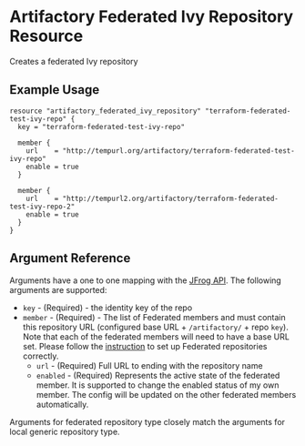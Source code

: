 # Artifactory Federated Ivy Repository Resource

Creates a federated Ivy repository

## Example Usage

```hcl
resource "artifactory_federated_ivy_repository" "terraform-federated-test-ivy-repo" {
  key = "terraform-federated-test-ivy-repo"

  member {
    url    = "http://tempurl.org/artifactory/terraform-federated-test-ivy-repo"
    enable = true
  }

  member {
    url    = "http://tempurl2.org/artifactory/terraform-federated-test-ivy-repo-2"
    enable = true
  }
}
```

## Argument Reference

Arguments have a one to one mapping with the [JFrog API](https://www.jfrog.com/confluence/display/JFROG/Repository+Configuration+JSON#RepositoryConfigurationJSON-FederatedRepository). The following arguments are supported:

* `key` - (Required) - the identity key of the repo
* `member` - (Required) - The list of Federated members and must contain this repository URL (configured base URL + `/artifactory/` + repo `key`). Note that each of the federated members will need to have a base URL set. Please follow the [instruction](https://www.jfrog.com/confluence/display/JFROG/Working+with+Federated+Repositories#WorkingwithFederatedRepositories-SettingUpaFederatedRepository) to set up Federated repositories correctly.
    * `url` - (Required) Full URL to ending with the repository name
    * `enabled` - (Required) Represents the active state of the federated member. It is supported to change the enabled status of my own member. The config will be updated on the other federated members automatically.

Arguments for federated repository type closely match the arguments for local generic repository type.
